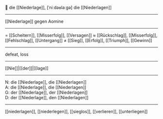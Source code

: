🔴 die [[Niederlage]], [ˈniːdəʁlaːɡə]
die [[Niederlagen]]

---
[[Niederlage]] gegen Aomine 

---
= [[Scheitern]], [[Misserfolg]], [[Versagen]]
≈ [[Rückschlag]], [[Misserfolg]], [[Fehlschlag]], [[Untergang]]
≠ [[Sieg]], [[Erfolg]], [[Triumph]], [[Gewinn]]

---
defeat, loss

---
[[Nie]]|[[der]]|[[lage]]

---
N: die [[Niederlage]], die [[Niederlagen]]  
A: die [[Niederlage]], die [[Niederlagen]]  
G: der [[Niederlage]], der [[Niederlagen]]  
D: der [[Niederlage]], den [[Niederlagen]]  

---
[[niederlagen]], [[niederlegen]], [[sieglos]], [[verlieren]], [[unterliegen]]